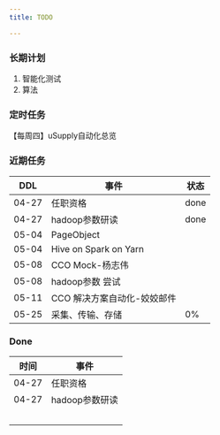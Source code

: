 ```yaml
---
title: TODO

---
```

### 长期计划
1. 智能化测试
2. 算法
### 定时任务
【每周四】uSupply自动化总览


### 近期任务
| DDL | 事件 | 状态 |
|--|--|--|
| 04-27 | 任职资格 | done |
| 04-27 | hadoop参数研读 | done |
| 05-04 | PageObject |  |
| 05-04 | Hive on Spark on Yarn |  |
| 05-08 | CCO Mock-杨志伟 |  |
| 05-08 | hadoop参数 尝试 |  |
| 05-11 | CCO 解决方案自动化-姣姣邮件 |  |
| 05-25 | 采集、传输、存储 | 0%



### Done
| 时间 | 事件 |
|--|--|
| 04-27 | 任职资格 |
| 04-27 | hadoop参数研读 |
|  |  |
|  |  |
|  |  |
|  |  |
|  |  |
